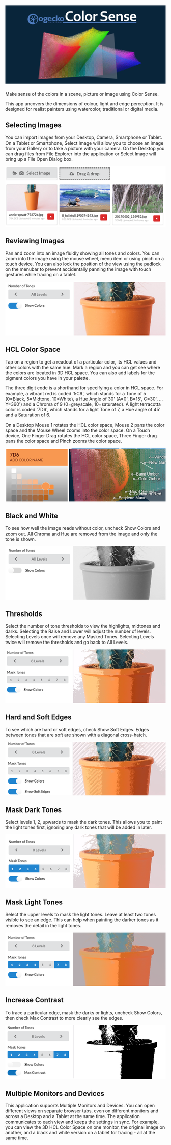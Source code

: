 ![Gamut of Colors](public/images/gamut-header.png)
---
Make sense of the colors in a scene, picture or image using Color Sense. 

This app uncovers the dimensions of colour, light and edge perception. It is designed for realist painters using watercolor, traditional or digital media. 

## Selecting Images
You can import images from your Desktop, Camera, Smartphone or Tablet. On a Tablet or Smartphone, Select Image will allow you to choose an image from your Gallery or to take a picture with your camera. On the Desktop you can drag files from File Explorer into the application or Select Image will bring up a File Open Dialog box.

![Selecting Images](/public/images/img001-select.png)

## Reviewing Images
Pan and zoom into an image fluidly showing all tones and colors. You can zoom into the image using the mouse wheel, menu item or using pinch on a touch device. You can also lock the position of the view using the padlock on the menubar to prevent accidentally panning the image with touch gestures while tracing on a tablet.

![Reviewing Images](/public/images/img002-review.png)

## HCL Color Space
Tap on a region to get a readout of a particular color, its HCL values and other colors with the same hue. Mark a region and you can get see where the colors are located in 3D HCL space. You can also add labels for the pigment colors you have in your palette. 

The three digit code is a shorthand for specifying a color in HCL space. For example, a vibrant red is coded '5C9', which stands for a Tone of 5 (0=Black, 5=Midtone, 10=White), a Hue Angle of 30' (A=0', B=15', C=30', ... Y=360') and a Chroma of 9 (0=greyscale, 10=saturated). A light terracotta color is coded '7D6', which stands for a light Tone of 7, a Hue angle of 45' and a Saturation of 6.

On a Desktop Mouse 1 rotates the HCL color space, Mouse 2 pans the color space and the Mouse Wheel zooms into the color space. On a Touch device, One Finger Drag rotates the HCL color space, Three Finger drag pans the color space and Pinch zooms the color space.

![Color Space](/public/images/img003-hcl.png)

## Black and White
To see how well the image reads without color, uncheck Show Colors and zoom out. All Chroma and Hue are removed from the image and only the tone is shown.

![Black and White](/public/images/img004-bw.png)

## Thresholds
Select the number of tone thresholds to view the highlights, midtones and darks. Selecting the Raise and Lower will adjust the number of levels. Selecting Levels once will remove any Masked Tones. Selecting Levels twice will remove the thresholds and go back to All Levels. 

![Thresholds](/public/images/img005-levels.png)

## Hard and Soft Edges
To see which are hard or soft edges, check Show Soft Edges. Edges between tones that are soft are shown with a diagonal cross-hatch.

![Soft Edges](/public/images/img006-soft.png)

## Mask Dark Tones
Select levels 1, 2, upwards to mask the dark tones. This allows you to paint the light tones first, ignoring any dark tones that will be added in later.

![Mask Darks](/public/images/img007-mask1.png)

## Mask Light Tones
Select the upper levels to mask the light tones. Leave at least two tones visible to see an edge. This can help when painting the darker tones as it removes the detail in the light tones.

![Mask Lights](/public/images/img008-mask2.png)

## Increase Contrast
To trace a particular edge, mask the darks or lights, uncheck Show Colors, then check Max Contrast to more clearly see the edges.

![Constrat](/public/images/img009-contrast.png)

## Multiple Monitors and Devices
This application supports Multiple Monitors and Devices. You can open different views on separate browser tabs, even on different monitors and across a Desktop and a Tablet at the same time. The application communicates to each view and keeps the settings in sync. For example, you can view the 3D HCL Color Space on one monitor, the original image on another, and a black and white version on a tablet for tracing - all at the same time.
